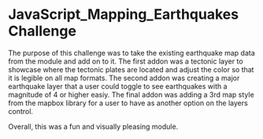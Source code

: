 # JavaScript_Mapping_Earthquakes Challenge

The purpose of this challenge was to take the existing earthquake map data from the module and add on to it. The first addon was a tectonic layer to showcase where the tectonic plates are located and adjust the color so that it is legible on all map formats. The second addon was creating a major earthquake layer that a user could toggle to see earthquakes with a magnitude of 4 or higher easiy. The final addon was adding a 3rd map style from the mapbox library for a user to have as another option on the layers control.

Overall, this was a fun and visually pleasing module.
